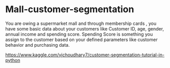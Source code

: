 # Mall-customer-segmentation

You are owing a supermarket mall and through membership cards , you have some basic data about your customers like Customer ID, age, gender, annual income and spending score.
Spending Score is something you assign to the customer based on your defined parameters like customer behavior and purchasing data.

https://www.kaggle.com/vjchoudhary7/customer-segmentation-tutorial-in-python
